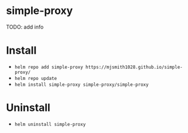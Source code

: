 # simple-proxy

TODO: add info

# Install
- `helm repo add simple-proxy https://mjsmith1028.github.io/simple-proxy/`
- `helm repo update`
- `helm install simple-proxy simple-proxy/simple-proxy`

# Uninstall
- `helm uninstall simple-proxy`

